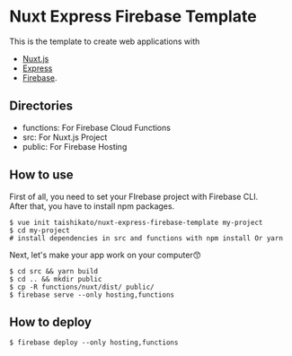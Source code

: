 # Nuxt Express Firebase Template

This is the template to create web applications with
* [Nuxt.js](https://nuxtjs.org/)
* [Express](http://expressjs.com/)
* [Firebase](https://firebase.google.com/).

## Directories
* functions: For Firebase Cloud Functions
* src: For Nuxt.js Project
* public: For Firebase Hosting

## How to use
First of all, you need to set your FIrebase project with Firebase CLI.  
After that, you have to install npm packages.
```shell
$ vue init taishikato/nuxt-express-firebase-template my-project
$ cd my-project
# install dependencies in src and functions with npm install Or yarn
```
Next, let's make your app work on your computer😙
```shell
$ cd src && yarn build
$ cd .. && mkdir public
$ cp -R functions/nuxt/dist/ public/
$ firebase serve --only hosting,functions
```

## How to deploy
```shell
$ firebase deploy --only hosting,functions
```
